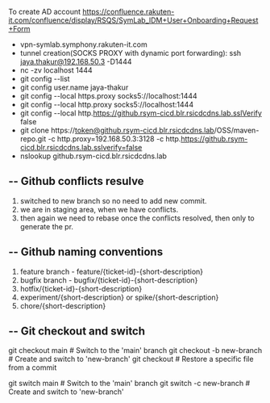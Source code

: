 To create AD account
https://confluence.rakuten-it.com/confluence/display/RSQS/SymLab_IDM+User+Onboarding+Request+Form



- vpn-symlab.symphony.rakuten-it.com
- tunnel creation(SOCKS PROXY with dynamic port forwarding):  ssh jaya.thakur@192.168.50.3 -D1444
-  nc -zv localhost 1444
-  git config --list
-  git config user.name jaya-thakur
- git config --local https.proxy socks5://localhost:1444
- git config --local http.proxy socks5://localhost:1444
- git config --local http.https://github.rsym-cicd.blr.rsicdcdns.lab.sslVerify false
- git clone https://token@github.rsym-cicd.blr.rsicdcdns.lab/OSS/maven-repo.git -c http.proxy=192.168.50.3:3128 -c http.https://github.rsym-cicd.blr.rsicdcdns.lab.sslverify=false
- nslookup github.rsym-cicd.blr.rsicdcdns.lab


--
Github conflicts resulve
---
1. switched to new branch so no need to add new commit.
2. we are in staging area, when we have conflicts.
3. then again we need to rebase once the conflicts resolved, then only to generate the pr.


--
Github naming conventions
--
1. feature branch - feature/{ticket-id}-{short-description}
2. bugfix branch - bugfix/{ticket-id}-{short-description}
3. hotfix/{ticket-id}-{short-description}
4. experiment/{short-description} or spike/{short-description}
5. chore/{short-description}


--
Git checkout and switch
--
git checkout main                # Switch to the 'main' branch
git checkout -b new-branch       # Create and switch to 'new-branch'
git checkout <commit-id> <file>  # Restore a specific file from a commit

git switch main                  # Switch to the 'main' branch
git switch -c new-branch         # Create and switch to 'new-branch'

